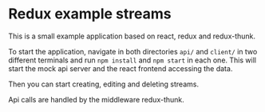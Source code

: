 # Redux example streams

This is a small example application based on react, redux and redux-thunk.

To start the application, navigate in both directories `api/` and `client/` in
two different terminals and run `npm install` and `npm start` in each one.
This will start the mock api server and the react frontend accessing the data.

Then you can start creating, editing and deleting streams.

Api calls are handled by the middleware redux-thunk.
